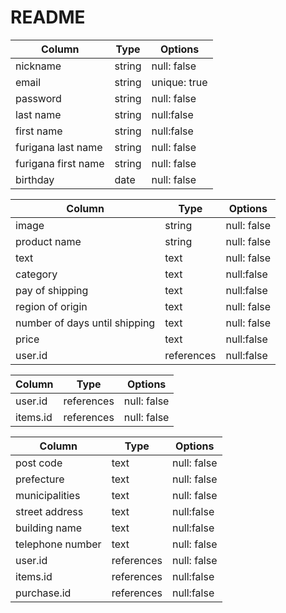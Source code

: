 # README


<!-- usersテーブル -->
| Column             | Type       | Options      |
| -------------------| -----------| ------------ |
|nickname            | string     | null: false  |
|email               | string     | unique: true |
|password            | string     | null: false  |
|last name           | string     | null:false   |
|first name          | string     | null:false   |
|furigana last name  | string     | null: false  |
|furigana first name | string     | null: false  |
|birthday            | date       | null: false  |

<!-- itemsテーブル -->
| Column             | Type       | Options      |
| -------------------| -----------| ------------ |
|image               | string     | null: false  |
|product name        | string     | null: false  |
|text                | text       | null: false  |
|category            | text       | null:false   |
|pay of shipping     | text       | null:false   |
|region of origin    | text       | null: false  |
|number of days until shipping    | text         | null: false  |
|price               | text       | null:false   |
|user.id             | references | null:false   |


<!-- purchaseテーブル -->
| Column             | Type        | Options      |
| -------------------| ----------- | ------------ |
|user.id             | references  | null: false  |
|items.id            | references  | null: false  |


<!-- addressテーブル -->
| Column             | Type       | Options      |
| -------------------| -----------| ------------ |
|post code           | text       | null: false  |
|prefecture          | text       | null: false  |
|municipalities      | text       | null: false  |
|street address      | text       | null:false   |
|building name       | text       | null:false   |
|telephone number    | text       | null: false  |
|user.id             | references | null: false  |
|items.id            | references | null:false   |
|purchase.id         | references | null:false   |


<!--
This README would normally document whatever steps are necessary to get the
application up and running.

Things you may want to cover:

* Ruby version

* System dependencies

* Configuration

* Database creation

* Database initialization

* How to run the test suite

* Services (job queues, cache servers, search engines, etc.)

* Deployment instructions

* ... -->
